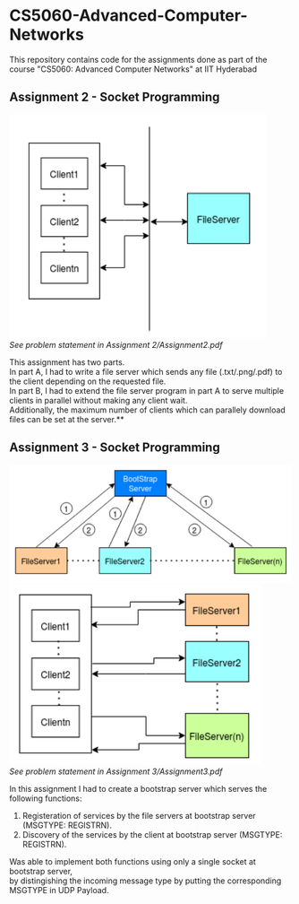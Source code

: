 # CS5060-Advanced-Computer-Networks
This repository contains code for the assignments done as part of the course "CS5060: Advanced Computer Networks" at IIT Hyderabad

## Assignment 2 - Socket Programming

![Screenshot](asgn2.png)  
*See problem statement in Assignment 2/Assignment2.pdf*

This assignment has two parts.  
In part A, I had to write a file server which sends any file (.txt/.png/.pdf) to the client depending on the requested file.  
In part B, I had to extend the file server program in part A to serve multiple clients in parallel without making any client wait.  
Additionally, the maximum number of clients which can parallely download files can be set at the server.**

## Assignment 3 - Socket Programming
![Screenshot](asgn3-1.png)
![Screenshot](asgn3-2.png)  
*See problem statement in Assignment 3/Assignment3.pdf*

In this assignment I had to create a bootstrap server which serves the following functions:  
1. Registeration of services by the file servers at bootstrap server (MSGTYPE: REGISTRN).
2. Discovery of the services by the client at bootstrap server (MSGTYPE: REGISTRN).  

Was able to implement both functions using only a single socket at bootstrap server,  
by distingishing the incoming message type by putting the corresponding MSGTYPE in UDP Payload.
